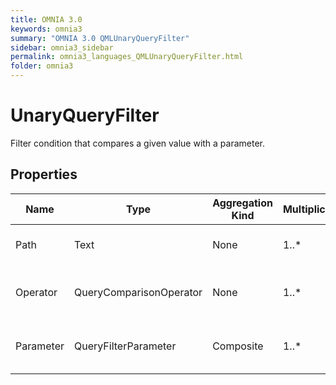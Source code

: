 ```yaml
---
title: OMNIA 3.0
keywords: omnia3
summary: "OMNIA 3.0 QMLUnaryQueryFilter"
sidebar: omnia3_sidebar
permalink: omnia3_languages_QMLUnaryQueryFilter.html
folder: omnia3
---
```


# UnaryQueryFilter
Filter condition that compares a given value with a parameter.
## Properties

| Name | Type | Aggregation Kind | Multiplicity | Description |
| --------- | --------- | --------- | --------- | --------- |
| Path | Text | None | 1..* | Path to the property to filter. |
| Operator | QueryComparisonOperator | None | 1..* | Comparison operator to apply to the condition. |
| Parameter | QueryFilterParameter | Composite | 1..* | Parameter to receive the value to filter by. |

